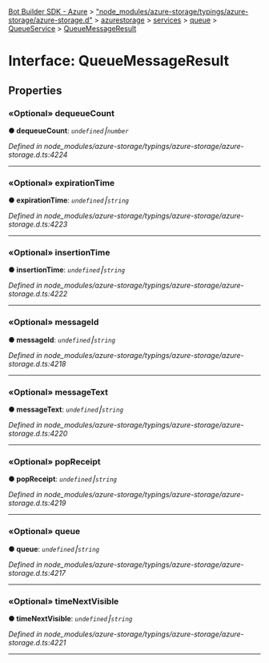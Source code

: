 [Bot Builder SDK - Azure](../README.md) > ["node_modules/azure-storage/typings/azure-storage/azure-storage.d"](../modules/_node_modules_azure_storage_typings_azure_storage_azure_storage_d_.md) > [azurestorage](../modules/_node_modules_azure_storage_typings_azure_storage_azure_storage_d_.azurestorage.md) > [services](../modules/_node_modules_azure_storage_typings_azure_storage_azure_storage_d_.azurestorage.services.md) > [queue](../modules/_node_modules_azure_storage_typings_azure_storage_azure_storage_d_.azurestorage.services.queue.md) > [QueueService](../classes/_node_modules_azure_storage_typings_azure_storage_azure_storage_d_.azurestorage.services.queue.queueservice.md) > [QueueMessageResult](../interfaces/_node_modules_azure_storage_typings_azure_storage_azure_storage_d_.azurestorage.services.queue.queueservice.queuemessageresult.md)



# Interface: QueueMessageResult


## Properties
<a id="dequeuecount"></a>

### «Optional» dequeueCount

**●  dequeueCount**:  *`undefined`⎮`number`* 

*Defined in node_modules/azure-storage/typings/azure-storage/azure-storage.d.ts:4224*





___

<a id="expirationtime"></a>

### «Optional» expirationTime

**●  expirationTime**:  *`undefined`⎮`string`* 

*Defined in node_modules/azure-storage/typings/azure-storage/azure-storage.d.ts:4223*





___

<a id="insertiontime"></a>

### «Optional» insertionTime

**●  insertionTime**:  *`undefined`⎮`string`* 

*Defined in node_modules/azure-storage/typings/azure-storage/azure-storage.d.ts:4222*





___

<a id="messageid"></a>

### «Optional» messageId

**●  messageId**:  *`undefined`⎮`string`* 

*Defined in node_modules/azure-storage/typings/azure-storage/azure-storage.d.ts:4218*





___

<a id="messagetext"></a>

### «Optional» messageText

**●  messageText**:  *`undefined`⎮`string`* 

*Defined in node_modules/azure-storage/typings/azure-storage/azure-storage.d.ts:4220*





___

<a id="popreceipt"></a>

### «Optional» popReceipt

**●  popReceipt**:  *`undefined`⎮`string`* 

*Defined in node_modules/azure-storage/typings/azure-storage/azure-storage.d.ts:4219*





___

<a id="queue"></a>

### «Optional» queue

**●  queue**:  *`undefined`⎮`string`* 

*Defined in node_modules/azure-storage/typings/azure-storage/azure-storage.d.ts:4217*





___

<a id="timenextvisible"></a>

### «Optional» timeNextVisible

**●  timeNextVisible**:  *`undefined`⎮`string`* 

*Defined in node_modules/azure-storage/typings/azure-storage/azure-storage.d.ts:4221*





___


